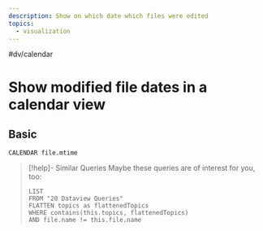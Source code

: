 ```yaml
---
description: Show on which date which files were edited
topics:
  - visualization
---
```

#dv/calendar

# Show modified file dates in a calendar view

## Basic 

```dataview
CALENDAR file.mtime
```

> [!help]- Similar Queries
> Maybe these queries are of interest for you, too:
> ```dataview
> LIST
> FROM "20 Dataview Queries"
> FLATTEN topics as flattenedTopics
> WHERE contains(this.topics, flattenedTopics)
> AND file.name != this.file.name
> ```